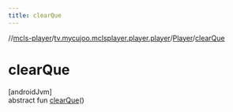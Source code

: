 ```yaml
---
title: clearQue
---
```

//[mcls-player](../../../index.html)/[tv.mycujoo.mclsplayer.player.player](../index.html)/[Player](index.html)/[clearQue](clear-que.html)



# clearQue



[androidJvm]\
abstract fun [clearQue](clear-que.html)()




